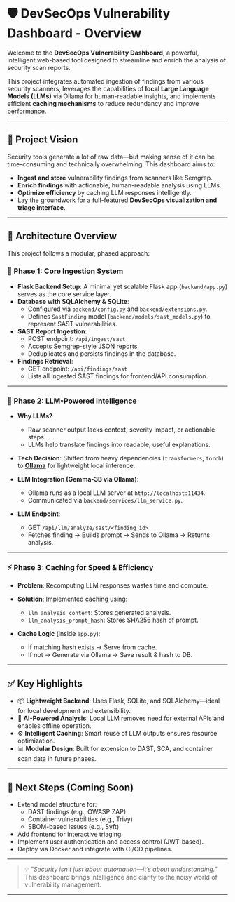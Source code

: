 # 🛡️ DevSecOps Vulnerability Dashboard - Overview

Welcome to the **DevSecOps Vulnerability Dashboard**, a powerful, intelligent web-based tool designed to streamline and enrich the analysis of security scan reports.

This project integrates automated ingestion of findings from various security scanners, leverages the capabilities of **local Large Language Models (LLMs)** via Ollama for human-readable insights, and implements efficient **caching mechanisms** to reduce redundancy and improve performance.

---

## 🚀 Project Vision

Security tools generate a lot of raw data—but making sense of it can be time-consuming and technically overwhelming. This dashboard aims to:

- **Ingest and store** vulnerability findings from scanners like Semgrep.
- **Enrich findings** with actionable, human-readable analysis using LLMs.
- **Optimize efficiency** by caching LLM responses intelligently.
- Lay the groundwork for a full-featured **DevSecOps visualization and triage interface**.

---

## 🔧 Architecture Overview

This project follows a modular, phased approach:

### 🧩 Phase 1: Core Ingestion System

- **Flask Backend Setup**: A minimal yet scalable Flask app (`backend/app.py`) serves as the core service layer.
- **Database with SQLAlchemy & SQLite**:
  - Configured via `backend/config.py` and `backend/extensions.py`.
  - Defines `SastFinding` model (`backend/models/sast_models.py`) to represent SAST vulnerabilities.
- **SAST Report Ingestion**:
  - POST endpoint: `/api/ingest/sast`
  - Accepts Semgrep-style JSON reports.
  - Deduplicates and persists findings in the database.
- **Findings Retrieval**:
  - GET endpoint: `/api/findings/sast`
  - Lists all ingested SAST findings for frontend/API consumption.

---

### 🧠 Phase 2: LLM-Powered Intelligence

- **Why LLMs?**
  - Raw scanner output lacks context, severity impact, or actionable steps.
  - LLMs help translate findings into readable, useful explanations.

- **Tech Decision**: Shifted from heavy dependencies (`transformers`, `torch`) to **[Ollama](https://ollama.com/)** for lightweight local inference.

- **LLM Integration (Gemma-3B via Ollama)**:
  - Ollama runs as a local LLM server at `http://localhost:11434`.
  - Communicated via `backend/services/llm_service.py`.

- **LLM Endpoint**:
  - GET `/api/llm/analyze/sast/<finding_id>`
  - Fetches finding → Builds prompt → Sends to Ollama → Returns analysis.

---

### ⚡ Phase 3: Caching for Speed & Efficiency

- **Problem**: Recomputing LLM responses wastes time and compute.
- **Solution**: Implemented caching using:
  - `llm_analysis_content`: Stores generated analysis.
  - `llm_analysis_prompt_hash`: Stores SHA256 hash of prompt.

- **Cache Logic** (inside `app.py`):
  - If matching hash exists → Serve from cache.
  - If not → Generate via Ollama → Save result & hash to DB.

---

## ✅ Key Highlights

- 📦 **Lightweight Backend**: Uses Flask, SQLite, and SQLAlchemy—ideal for local development and extensibility.
- 🤖 **AI-Powered Analysis**: Local LLM removes need for external APIs and enables offline operation.
- ⚙️ **Intelligent Caching**: Smart reuse of LLM outputs ensures resource optimization.
- 📊 **Modular Design**: Built for extension to DAST, SCA, and container scan data in future phases.

---

## 🧭 Next Steps (Coming Soon)

- Extend model structure for:
  - DAST findings (e.g., OWASP ZAP)
  - Container vulnerabilities (e.g., Trivy)
  - SBOM-based issues (e.g., Syft)
- Add frontend for interactive triaging.
- Implement user authentication and access control (JWT-based).
- Deploy via Docker and integrate with CI/CD pipelines.

---

> 💡 *"Security isn’t just about automation—it’s about understanding."* This dashboard brings intelligence and clarity to the noisy world of vulnerability management.

---

